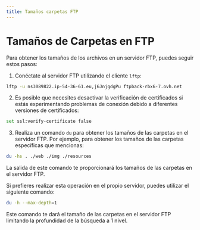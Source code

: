 ```yaml
---
title: Tamaños carpetas FTP
---
```



# Tamaños de Carpetas en FTP

Para obtener los tamaños de los archivos en un servidor FTP, puedes seguir estos pasos:

1. Conéctate al servidor FTP utilizando el cliente `lftp`:

```bash
lftp -u ns3089822.ip-54-36-61.eu,j6JnjgdgPu ftpback-rbx6-7.ovh.net
```

2. Es posible que necesites desactivar la verificación de certificados si estás experimentando problemas de conexión debido a diferentes versiones de certificados:

```bash
set ssl:verify-certificate false
```

3. Realiza un comando `du` para obtener los tamaños de las carpetas en el servidor FTP. Por ejemplo, para obtener los tamaños de las carpetas específicas que mencionas:

```bash
du -hs . ./web ./img ./resources
```

La salida de este comando te proporcionará los tamaños de las carpetas en el servidor FTP.

Si prefieres realizar esta operación en el propio servidor, puedes utilizar el siguiente comando:

```bash
du -h --max-depth=1
```

Este comando te dará el tamaño de las carpetas en el servidor FTP limitando la profundidad de la búsqueda a 1 nivel.
